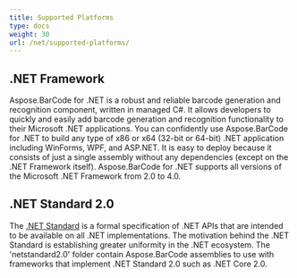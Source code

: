 ```yaml
---
title: Supported Platforms
type: docs
weight: 30
url: /net/supported-platforms/
---
```


## **.NET Framework**
Aspose.BarCode for .NET is a robust and reliable barcode generation and recognition component, written in managed C#. It allows developers to quickly and easily add barcode generation and recognition functionality to their Microsoft .NET applications. You can confidently use Aspose.BarCode for .NET to build any type of x86 or x64 (32-bit or 64-bit) .NET application including WinForms, WPF, and ASP.NET. It is easy to deploy because it consists of just a single assembly without any dependencies (except on the .NET Framework itself). Aspose.BarCode for .NET supports all versions of the Microsoft .NET Framework from 2.0 to 4.0.
## **.NET Standard 2.0**
The [.NET Standard](https://docs.microsoft.com/en-us/dotnet/standard/net-standard) is a formal specification of .NET APIs that are intended to be available on all .NET implementations. The motivation behind the .NET Standard is establishing greater uniformity in the .NET ecosystem. The 'netstandard2.0' folder contain Aspose.BarCode assemblies to use with frameworks that implement .NET Standard 2.0 such as .NET Core 2.0.
